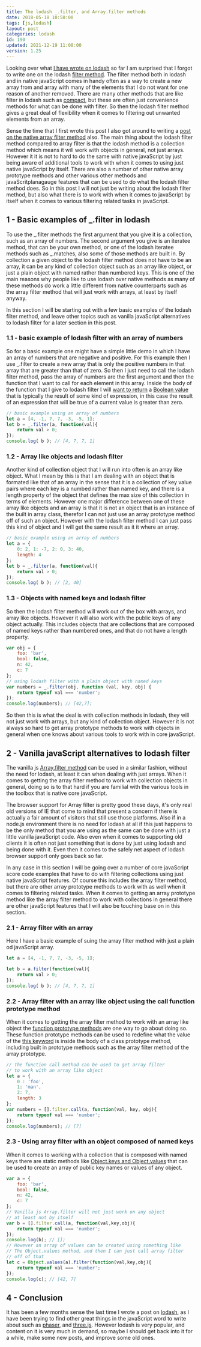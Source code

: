 ```yaml
---
title: The lodash _.filter, and Array.filter methods
date: 2018-05-18 10:50:00
tags: [js,lodash]
layout: post
categories: lodash
id: 190
updated: 2021-12-19 11:08:00
version: 1.25
---
```


Looking over what [I have wrote on lodash](/categories/lodash) so far I am surprised that I forgot to write one on the lodash [filter method](https://lodash.com/docs/4.17.10#filter). The filter method both in lodash and in native javaScript comes in handy often as a way to create a new array from and array with many of the elements that I do not want for one reason of another removed. There are many other methods that are like filter in lodash such as [compact](/2018/08/09/lodash_compact/), but these are often just convenience methods for what can be done with filter. So then the lodash filter method gives a great deal of flexibility when it comes to filtering out unwanted elements from an array.

Sense the time that I first wrote this post I also got around to writing a [post on the native array filter method](/2020/10/03/js-array-filter/) also. The main thing about the lodash filter method compared to array filter is that the lodash method is a collection method which means it will work with objects in general, not just arrays. However it it is not to hard to do the same with native javaScript by just being aware of additional tools to work with when it comes to using just native javaScript by itself. There are also a number of other native array prototype methods and other various other methods and javaScritplanagauge features that can be used to do what the lodash filter method does. So in this post I will not just be writing about the lodash filter method, but also what there is to work with when it comes to javaScript by itself when it comes to various filtering related tasks in javaScript.

<!-- more -->

## 1 - Basic examples of \_.filter in lodash

To use the \_.filter methods the first argument that you give it is a collection, such as an array of numbers. The second argument you give is an iteratee method, that can be your own method, or one of the lodash iteratee methods such as \_.matches, also some of those methods are built in. By collection a given object to the lodash filter method does not have to be an array, it can be any kind of collection object such as an array like object, or just a plain object with named rather than numbered keys. This is one of the main reasons why people like to use lodash over native methods as many of these methods do work a little different from native counterparts such as the array filter method that will just work with arrays, at least by itself anyway.

In this section I will be starting out with a few basic examples of the lodash filter method, and leave other topics such as vanilla javaScript alternatives to lodash filter for a later section in this post.

### 1.1 - basic example of lodash filter with an array of numbers

So for a basic example one might have a simple little demo in which I have an array of numbers that are negative and positive. For this example then I use \_.filter to create a new array that is only the positive numbers in that array that are greater than that of zero. So then I just need to call the lodash filter method, pass the array of numbers are the first argument and then the function that I want to call for each element in this array. Inside the body of the function that I give to lodash filter I will [want to return](/2019/03/01/js-javascript-return/) a [Boolean value](/2018/11/28/js-booleans/) that is typically the result of some kind of expression, in this case the result of an expression that will be true of a current value is greater than zero.


```js
// basic example using an array of numbers
let a = [4, -1, 7, 7, -3, -5, 1];
let b = _.filter(a, function(val){
    return val > 0;
});
console.log( b ); // [4, 7, 7, 1]
```

### 1.2 - Array like objects and lodash filter

Another kind of collection object that I will run into often is an array like object. What I mean by this is that I am dealing with an object that is formated like that of an array in the sense that it is a collection of key value pairs where each key is a numbed rather than named key, and there is a length property of the object that defines the max size of this collection in terms of elements. However one major difference between one of these array like objects and an array is that it is not an object that is an instance of the built in array class, therefor I can not just use an array prototype method off of such an object. However with the lodash filter method I can just pass this kind of object and I will get the same result as it it where an array.

```js
// basic example using an array of numbers
let a = {
    0: 2, 1: -7, 2: 0, 3: 40,
    length: 4
};
let b = _.filter(a, function(val){
    return val > 0;
});
console.log( b ); // [2, 40]
```

### 1.3 - Objects with named keys and lodash filter

So then the lodash filter method will work out of the box with arrays, and array like objects. However it will also work with the public keys of any object actually. This includes objects that are collections that are composed of named keys rather than numbered ones, and that do not have a length property.

```js
var obj = {
    foo: 'bar',
    bool: false,
    n: 42,
    c: 7
};
// using lodash filter with a plain object with named keys
var numbers = _.filter(obj, function (val, key, obj) {
    return typeof val === 'number';
});
console.log(numbers); // [42,7];
```

So then this is what the deal is with collection methods in lodash, they will not just work with arrays, but any kind of collection object. However it is not always so hard to get array prototype methods to work with objects in general when one knows about various tools to work with in core javaScript.

## 2 - Vanilla javaScript alternatives to lodash filter

The vanilla js [Array.filter method](https://developer.mozilla.org/en-US/docs/Web/JavaScript/Reference/Global_Objects/Array/filter) can be used in a similar fashion, without the need for lodash, at least it can when dealing with just arrays. When it comes to getting the array filter method to work with collection objects in general, doing so is to that hard if you are familial with the various tools in the toolbox that is native core javaScript. 

The browser support for Array filter is pretty good these days, it's only real old versions of IE that come to mind that present a concern if there is actually a fair amount of visitors that still use those platforms. Also if in a node.js environment there is no need for lodash at all if this just happens to be the only method that you are using as the same can be done with just a little vanilla javaScript code. Also even when it comes to supporting old clients it is often not just something that is done by just using lodash and being done with it. Even then it comes to the safely net aspect of lodash browser support only goes back so far.

In any case in this section I will be going over a number of core javaScript score code examples that have to do with filtering collections using just native javaScript features. Of course this includes the array filter method, but there are other array prototype methods to work with as well when it comes to filtering related tasks. When it comes to getting an array prototype method like the array filter method to work with collections in general there are other javaScript features that I will also be touching base on in this section.

### 2.1 - Array filter with an array

Here I have a basic example of suing the array filter method with just a plain od javaScript array.

```js
let a = [4, -1, 7, 7, -3, -5, 1];

let b = a.filter(function(val){
    return val > 0;
});
console.log( b ); // [4, 7, 7, 1]
```

### 2.2 - Array filter with an array like object using the call function prototype method

When it comes to getting the array filter method to work with an array like object the [function prototype methods](/2017/09/21/js-call-apply-and-bind/) are one way to go about doing so. These function prototype methods can be used to redefine what the value of the [this keyword](/2017/04/14/js-this-keyword/) is inside the body of a class prototype method, including built in prototype methods such as the array filter method of the array prototype.

```js
// The function call method can be used to get array filter
// to work with an array like object
let a = {
    0 : 'foo',
    1: 'man',
    2: 7,
    length: 3
};
var numbers = [].filter.call(a, function(val, key, obj){
    return typeof val === 'number';
});
console.log(numbers); // [7]
```

### 2.3 - Using array filter with an object composed of named keys

When it comes to working with a collection that is composed with named keys there are static methods like [Object.keys and Object.values](/2018/12/15/js-object-keys/) that can be used to create an array of public key names or values of any object.

```js
var a = {
    foo: 'bar',
    bool: false,
    n: 42,
    c: 7
};
// Vanilla js Array.filter will not just work on any object
// at least not by itself
var b = [].filter.call(a, function(val,key,obj){
    return typeof val === 'number';
});
console.log(b); // [];
// However an array of values can be created using something like
// The Object.values method, and then I can just call array filter
// off of that
let c = Object.values(a).filter(function(val,key,obj){
    return typeof val === 'number';
});
console.log(c); // [42, 7]
```

## 4 - Conclusion

It has been a few months sense the last time I wrote a post on [lodash](https://lodash.com/), as I have been trying to find other great things in the javaScript word to write about such as [phaser](/categories/phaser/), and [three.js](/categories/three-js/). However lodash is very popular, and content on it is very much in demand, so maybe I should get back into it for a while, make some new posts, and improve some old ones.
